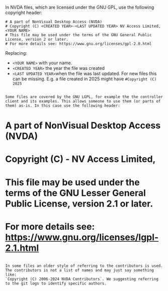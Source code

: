 In NVDA files, which are licensed under the GNU GPL, use the following copyright header:

```
# A part of NonVisual Desktop Access (NVDA)
# Copyright (C) <CREATED YEAR>-<LAST UPDATED YEAR> NV Access Limited, <YOUR NAME>
# This file may be used under the terms of the GNU General Public License, version 2 or later.
# For more details see: https://www.gnu.org/licenses/gpl-2.0.html
```

Replacing:
- `<YOUR NAME>` with your name.
- `<CREATED YEAR>` the year the file was created
- `<LAST UPDATED YEAR>`when the file was last updated. For new files this can be missing. E.g. a file created in 2025 might have `#Copyright (C) 2025`
```

Some files are covered by the GNU LGPL, for example the the controller client and its examples. This allows someone to use them (or parts of them) as-is. In this case use the following header:

```
# A part of NonVisual Desktop Access (NVDA)
# Copyright (C) <CREATED YEAR>-<LAST UPDATED YEAR> NV Access Limited, <YOUR NAME>
# This file may be used under the terms of the GNU Lesser General Public License, version 2.1 or later.
# For more details see: https://www.gnu.org/licenses/lgpl-2.1.html
```

In some files an older style of referring to the contributors is used. The contributors is not a list of names and may just say something like:
`Copyright (C) 2006-2024 NVDA Contributors`. We suggesting referring to the git logs to identify specific authors.
